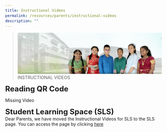 ```yaml
---
title: Instructional Videos
permalink: /resources/parents/instructional-videos
description: ""
---
```

>![](/images/About%20Us/banner2-with%20bg.jpg)
>INSTRUCTIONAL VIDEOS

**<font size=5>Reading QR Code</font>**

Missing Video


**<font size=5>Student Learning Space (SLS)</font>**<br>
Dear Parents, we have moved the Instructional Videos for SLS to the SLS page. You can access the page by clicking [here](https://moe-angmokiopri-staging.netlify.app/e-learning/student-learning-space-moe)